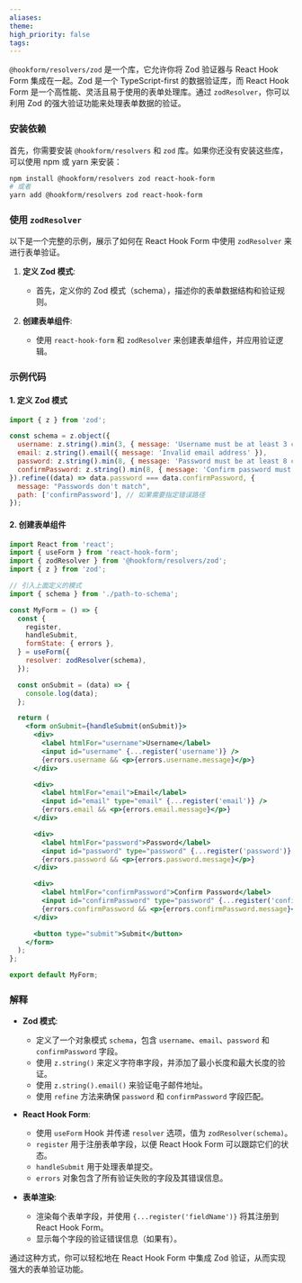 ```yaml
---
aliases: 
theme: 
high_priority: false
tags:
---
```

`@hookform/resolvers/zod` 是一个库，它允许你将 Zod 验证器与 React Hook Form 集成在一起。Zod 是一个 TypeScript-first 的数据验证库，而 React Hook Form 是一个高性能、灵活且易于使用的表单处理库。通过 `zodResolver`，你可以利用 Zod 的强大验证功能来处理表单数据的验证。

### 安装依赖

首先，你需要安装 `@hookform/resolvers` 和 `zod` 库。如果你还没有安装这些库，可以使用 npm 或 yarn 来安装：

```sh
npm install @hookform/resolvers zod react-hook-form
# 或者
yarn add @hookform/resolvers zod react-hook-form
```

### 使用 `zodResolver`

以下是一个完整的示例，展示了如何在 React Hook Form 中使用 `zodResolver` 来进行表单验证。

1. **定义 Zod 模式**:
   - 首先，定义你的 Zod 模式（schema），描述你的表单数据结构和验证规则。

2. **创建表单组件**:
   - 使用 `react-hook-form` 和 `zodResolver` 来创建表单组件，并应用验证逻辑。

### 示例代码

#### 1. 定义 Zod 模式

```jsx
import { z } from 'zod';

const schema = z.object({
  username: z.string().min(3, { message: 'Username must be at least 3 characters long' }).max(20, { message: 'Username cannot be longer than 20 characters' }),
  email: z.string().email({ message: 'Invalid email address' }),
  password: z.string().min(8, { message: 'Password must be at least 8 characters long' }),
  confirmPassword: z.string().min(8, { message: 'Confirm password must be at least 8 characters long' }),
}).refine((data) => data.password === data.confirmPassword, {
  message: "Passwords don't match",
  path: ['confirmPassword'], // 如果需要指定错误路径
});
```

#### 2. 创建表单组件

```jsx
import React from 'react';
import { useForm } from 'react-hook-form';
import { zodResolver } from '@hookform/resolvers/zod';
import { z } from 'zod';

// 引入上面定义的模式
import { schema } from './path-to-schema';

const MyForm = () => {
  const {
    register,
    handleSubmit,
    formState: { errors },
  } = useForm({
    resolver: zodResolver(schema),
  });

  const onSubmit = (data) => {
    console.log(data);
  };

  return (
    <form onSubmit={handleSubmit(onSubmit)}>
      <div>
        <label htmlFor="username">Username</label>
        <input id="username" {...register('username')} />
        {errors.username && <p>{errors.username.message}</p>}
      </div>

      <div>
        <label htmlFor="email">Email</label>
        <input id="email" type="email" {...register('email')} />
        {errors.email && <p>{errors.email.message}</p>}
      </div>

      <div>
        <label htmlFor="password">Password</label>
        <input id="password" type="password" {...register('password')} />
        {errors.password && <p>{errors.password.message}</p>}
      </div>

      <div>
        <label htmlFor="confirmPassword">Confirm Password</label>
        <input id="confirmPassword" type="password" {...register('confirmPassword')} />
        {errors.confirmPassword && <p>{errors.confirmPassword.message}</p>}
      </div>

      <button type="submit">Submit</button>
    </form>
  );
};

export default MyForm;
```

### 解释

- **Zod 模式**:
  - 定义了一个对象模式 `schema`，包含 `username`、`email`、`password` 和 `confirmPassword` 字段。
  - 使用 `z.string()` 来定义字符串字段，并添加了最小长度和最大长度的验证。
  - 使用 `z.string().email()` 来验证电子邮件地址。
  - 使用 `refine` 方法来确保 `password` 和 `confirmPassword` 字段匹配。

- **React Hook Form**:
  - 使用 `useForm` Hook 并传递 `resolver` 选项，值为 `zodResolver(schema)`。
  - `register` 用于注册表单字段，以便 React Hook Form 可以跟踪它们的状态。
  - `handleSubmit` 用于处理表单提交。
  - `errors` 对象包含了所有验证失败的字段及其错误信息。

- **表单渲染**:
  - 渲染每个表单字段，并使用 `{...register('fieldName')}` 将其注册到 React Hook Form。
  - 显示每个字段的验证错误信息（如果有）。

通过这种方式，你可以轻松地在 React Hook Form 中集成 Zod 验证，从而实现强大的表单验证功能。